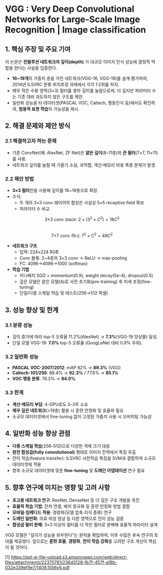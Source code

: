 # VGG : Very Deep Convolutional Networks for Large-Scale Image Recognition | Image classification

## 1. 핵심 주장 및 주요 기여  
이 논문은 **컨벌루션 네트워크의 깊이(depth)** 가 대규모 이미지 인식 성능에 결정적 역할을 한다는 사실을 입증한다.  
- **16~19개**의 가중치 층을 가진 네트워크(VGG-16, VGG-19)를 설계·평가하여, 2014년 ILSVRC 분류·위치추정 과제에서 각각 1·2위를 차지.  
- 매우 작은 수용 영역(3×3) 필터를 쌓아 깊이를 늘림으로써, 더 깊지만 파라미터 수는 기존 대비 과도하지 않은 구조를 제안.  
- 일반화 성능을 타 데이터셋(PASCAL VOC, Caltech, 행동인식 등)에서도 확인하여, **범용적 표현 학습**의 가능성을 제시.  

## 2. 해결 문제와 제안 방식

### 2.1 해결하고자 하는 문제  
- 기존 ConvNet(예: AlexNet, ZF Net)은 **얕은 깊이**(8–11층)와 **큰 필터**(7×7, 11×11)를 사용.  
- 네트워크 깊이를 늘릴 때 기울기 소실, 과적합, 계산·메모리 비용 폭증 문제가 발생.  

### 2.2 제안 방법  
- **3×3 필터**만을 사용해 깊이를 16~19층으로 확장.  
- 수식:  
  - 두 개의 3×3 conv 레이어의 합성은 사실상 5×5 receptive field 확보  
  - 파라미터 수 비교  

$$ \text{3×3 conv stack: }2 \times (3^2 \times C^2) = 18C^2 $$  
$$ \text{7×7 conv 하나: }7^2 \times C^2 = 49C^2 $$  

- **네트워크 구조**  
  - 입력: 224×224 RGB  
  - Conv 블록: 2~4층의 3×3 conv → ReLU → max-pooling  
  - FC: 4096→4096→1000 (softmax)  
- **학습 기법**  
  - 미니배치 SGD + momentum(0.9), weight decay(5e-4), dropout(0.5)  
  - 깊은 모델은 얕은 모델(A)로 사전 초기화(pre-training) 후 미세 조정(fine-tuning)  
  - 단일/다중 스케일 학습 및 테스트(256→512 픽셀)  

## 3. 성능 향상 및 한계

### 3.1 분류 성능  
- 깊이 증가에 따라 top-5 오류율 11.2%(AlexNet) → **7.3%**(VGG-19 앙상블) 달성.  
- 단일 모델 VGG-19: **7.0%** top-5 오류율 (GoogLeNet 대비 0.9% 우위).  

### 3.2 일반화 성능  
- **PASCAL VOC-2007/2012**: mAP 82% → **89.3%** (VGG)  
- **Caltech-101/256**: 88.4% → **92.3%** / 77.6% → **85.1%**  
- **VOC 행동 분류**: 76.3% → **84.0%**  

### 3.3 한계  
- **계산·메모리 부담**: 4-GPU로도 2–3주 소요  
- **매우 깊은 네트워크**(>19층) 활용 시 훈련 안정화 및 효율화 필요  
- 소규모 데이터셋에서 fine-tuning 없이 고정된 가중치 사용 시 오버피팅 가능성  

## 4. 일반화 성능 향상 관점

- **다중 스케일 학습**(256–512)으로 다양한 객체 크기 대응  
- **완전 합성곱(fully convolutional)** 형태로 이미지 전역에서 특징 추출  
- 전이 학습(feature transfer): ILSVRC 사전학습 특징을 SVM과 결합하여 소규모 데이터셋에 적용  
- 향후 소규모 데이터셋에 맞춘 **fine-tuning** 및 **도메인 어댑테이션** 연구 필요  

## 5. 향후 연구에 미치는 영향 및 고려 사항

- **초고층 네트워크 연구**: ResNet, DenseNet 등 더 깊은 구조 개발을 촉진  
- **효율적 학습 기법**: 잔차 연결, 배치 정규화 등 훈련 안정화 방법 결합  
- **모바일·임베디드 적용**: 경량화(모델 압축·지식 증류) 연구  
- **도메인 일반화**: 의료·위성 영상 등 다른 영역으로 전이 성능 검증  
- **합성곱 필터 분해**: 3×3 이상의 필터를 더 작은 필터로 분해해 효율적 파라미터 설계  

VGG 모델은 “깊이가 성능을 좌우한다”는 원칙을 확립하여, 이후 수많은 후속 연구의 토대를 제공했다. 앞으로는 **훈련 효율**, **경량화**, **전이 학습 강화**를 고려한 구조 개선이 핵심이 될 것이다.

[1] https://ppl-ai-file-upload.s3.amazonaws.com/web/direct-files/attachments/22370781/236d3128-fb7f-457f-af8b-032e339ef9e7/1409.1556v6.pdf
